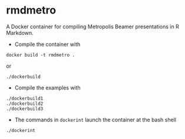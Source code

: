 # rmdmetro
A Docker container for compiling Metropolis Beamer presentations in R Markdown.

* Compile the container with
```
docker build -t rmdmetro .
```
or 
```
./dockerbuild
```

* Compile the examples with
```
./dockerbuild1
./dockerbuild2
./dockerbuild3
```

* The commands in `dockerint` launch the container at the bash shell
```
./dockerint
```
